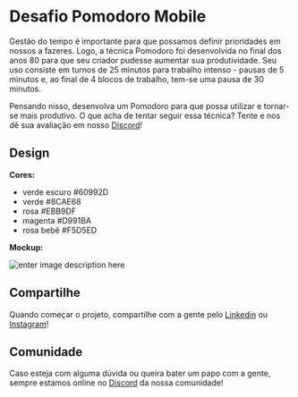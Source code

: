 # Desafio Pomodoro Mobile


Gestão do tempo é importante para que possamos definir prioridades em nossos a fazeres. Logo, a técnica Pomodoro foi desenvolvida no final dos anos 80 para que seu criador pudesse aumentar sua produtividade. Seu uso consiste em turnos de 25 minutos para trabalho intenso - pausas de 5 minutos e, ao final de 4 blocos de trabalho, tem-se uma pausa de 30 minutos.

Pensando nisso, desenvolva um Pomodoro para que possa utilizar e tornar-se mais produtivo. O que acha de tentar seguir essa técnica? Tente e nos dê sua avaliação em nosso [Discord](https://discord.gg/AHbF8BK)!

## Design

**Cores:**

-  verde escuro #60992D
-   verde #8CAE68
-   rosa #EBB9DF
-   magenta #D991BA
-   rosa bebê #F5D5ED

**Mockup:** 

![enter image description here](https://i.ibb.co/LtTJT8G/desafio-2-web.png)

## Compartilhe 

Quando começar o projeto, compartilhe com a gente pelo [Linkedin](https://www.linkedin.com/company/wave-labs) ou [Instagram](https://www.instagram.com/_wavelabs/)! 

## Comunidade

Caso esteja com alguma dúvida ou queira bater um papo com a gente, sempre estamos online no [Discord](https://discord.gg/AHbF8BK) da nossa comunidade! 
